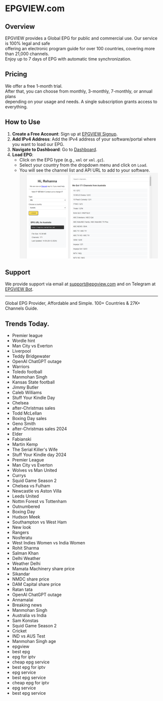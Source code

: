 # EPGVIEW.com



## Overview
EPGVIEW provides a Global EPG for public and commercial use. Our service is 100% legal and safe\
offering an electronic program guide for over 100 countries, covering more than 21,000 channels.\
Enjoy up to 7 days of EPG with automatic time synchronization.

## Pricing
We offer a free 1-month trial. \
After that, you can choose from monthly, 3-monthly, 7-monthly, or annual plans \
depending on your usage and needs. A single subscription grants access to everything.

## How to Use
1. **Create a Free Account**: Sign up at [EPGVIEW Signup](https://epgview.com/signup.php).
2. **Add IPv4 Address**: Add the IPv4 address of your software/portal where you want to load our EPG.
3. **Navigate to Dashboard**: Go to [Dashboard](https://epgview.com/dashboard.php).
4. **Load EPG**:
   - Click on the EPG type (e.g., `xml` or `xml.gz`).
   - Select your country from the dropdown menu and click on `Load`.
   - You will see the channel list and API URL to add to your software.
![EPGVIEW](img/dashboard.png)
## Support
We provide support via email at [support@epgview.com](mailto:support@epgview.com) and on Telegram at [EPGVIEW Bot](https://t.me/epgview_bot).

---

Global EPG Provider, Affordable and Simple. 100+ Countries & 27K+ Channels Guide.

## Trends Today.

- Premier league
- Wordle hint
- Man City vs Everton
- Liverpool
- Teddy Bridgewater
- OpenAI ChatGPT outage
- Warriors
- Toledo football
- Manmohan Singh
- Kansas State football
- Jimmy Butler
- Caleb Williams
- Stuff Your Kindle Day
- Chelsea
- after-Christmas sales
- Todd McLellan
- Boxing Day sales
- Geno Smith
- after-Christmas sales 2024
- Elder
- Fabianski
- Martin Kemp
- The Serial Killer's Wife
- Stuff Your Kindle day 2024
- Premier League
- Man City vs Everton
- Wolves vs Man United
- Currys
- Squid Game Season 2
- Chelsea vs Fulham
- Newcastle vs Aston Villa
- Leeds United
- Nottm Forest vs Tottenham
- Outnumbered
- Boxing Day
- Hudson Meek
- Southampton vs West Ham
- New look
- Rangers
- Nosferatu
- West Indies Women vs India Women
- Rohit Sharma
- Salman Khan
- Delhi Weather
- Weather Delhi
- Mamata Machinery share price
- Sikandar
- NMDC share price
- DAM Capital share price
- Ratan tata
- OpenAI ChatGPT outage
- Annamalai
- Breaking news
- Manmohan Singh
- Australia vs India
- Sam Konstas
- Squid Game Season 2
- Cricket
- IND vs AUS Test
- Manmohan Singh age
- epgview
- best epg
- epg for iptv
- cheap epg service
- best epg for iptv
- epg service
- best epg service
- cheap epg for iptv
- epg service
- best epg service
